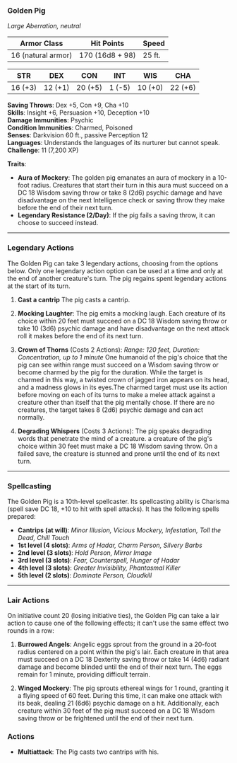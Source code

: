 ### **Golden Pig**

_Large Aberration, neutral_

| **Armor Class**    | **Hit Points**  | **Speed** |
| ------------------ | --------------- | --------- |
| 16 (natural armor) | 170 (16d8 + 98) | 25 ft.    |

| **STR** | **DEX** | **CON** | **INT** | **WIS** | **CHA** |
| ------- | ------- | ------- | ------- | ------- | ------- |
| 16 (+3) | 12 (+1) | 20 (+5) | 1 (-5)  | 10 (+0) | 22 (+6) |

**Saving Throws**: Dex +5, Con +9, Cha +10  
**Skills**: Insight +6, Persuasion +10, Deception +10  
**Damage Immunities**: Psychic  
**Condition Immunities**: Charmed, Poisoned  
**Senses**: Darkvision 60 ft., passive Perception 12  
**Languages**: Understands the languages of its nurturer but cannot speak.  
**Challenge**: 11 (7,200 XP)

**Traits**:

- **Aura of Mockery**: The golden pig emanates an aura of mockery in a 10-foot radius. Creatures that start their turn in this aura must succeed on a DC 18 Wisdom saving throw or take 8 (2d6) psychic damage and have disadvantage on the next Intelligence check or saving throw they make before the end of their next turn.
- **Legendary Resistance (2/Day)**: If the pig fails a saving throw, it can choose to succeed instead.

---

### **Legendary Actions**

The Golden Pig can take 3 legendary actions, choosing from the options below. Only one legendary action option can be used at a time and only at the end of another creature's turn. The pig regains spent legendary actions at the start of its turn.

1. **Cast a cantrip** The pig casts a cantrip.

2. **Mocking Laughter**: The pig emits a mocking laugh. Each creature of its choice within 20 feet must succeed on a DC 18 Wisdom saving throw or take 10 (3d6) psychic damage and have disadvantage on the next attack roll it makes before the end of its next turn.

3. **Crown of Thorns** (Costs 2 Actions): _Range: 120 feet, Duration: Concentration, up to 1 minute_ One humanoid of the pig's choice that the pig can see within range must succeed on a Wisdom saving throw or become charmed by the pig for the duration. While the target is charmed in this way, a twisted crown of jagged iron appears on its head, and a madness glows in its eyes.The charmed target must use its action before moving on each of its turns to make a melee attack against a creature other than itself that the pig mentally chose. If there are no creatures, the target takes 8 (2d6) psychic damage and can act normally.

4. **Degrading Whispers** (Costs 3 Actions): The pig speaks degrading words that penetrate the mind of a creature. a creature of the pig's choice within 30 feet must make a DC 18 Wisdom saving throw. On a failed save, the creature is stunned and prone until the end of its next turn.

---

### **Spellcasting**

The Golden Pig is a 10th-level spellcaster. Its spellcasting ability is Charisma (spell save DC 18, +10 to hit with spell attacks). It has the following spells prepared:

- **Cantrips (at will)**: _Minor Illusion, Vicious Mockery, Infestation, Toll the Dead, Chill Touch_
- **1st level (4 slots)**: _Arms of Hadar, Charm Person, Silvery Barbs_
- **2nd level (3 slots)**: _Hold Person, Mirror Image_
- **3rd level (3 slots)**: _Fear, Counterspell, Hunger of Hadar_
- **4th level (3 slots)**: _Greater Invisibility, Phantasmal Killer_
- **5th level (2 slots)**: _Dominate Person, Cloudkill_

---

### **Lair Actions**

On initiative count 20 (losing initiative ties), the Golden Pig can take a lair action to cause one of the following effects; it can't use the same effect two rounds in a row:

1. **Burrowed Angels**: Angelic eggs sprout from the ground in a 20-foot radius centered on a point within the pig's lair. Each creature in that area must succeed on a DC 18 Dexterity saving throw or take 14 (4d6) radiant damage and become blinded until the end of their next turn. The eggs remain for 1 minute, providing difficult terrain.

2. **Winged Mockery**: The pig sprouts ethereal wings for 1 round, granting it a flying speed of 60 feet. During this time, it can make one attack with its beak, dealing 21 (6d6) psychic damage on a hit. Additionally, each creature within 30 feet of the pig must succeed on a DC 18 Wisdom saving throw or be frightened until the end of their next turn.

### **Actions**

- **Multiattack**: The Pig casts two cantrips with his.
